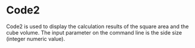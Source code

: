 # Code2
Code2 is used to display the calculation results of the square area and the cube volume. The input parameter on the command line is the side size (integer numeric value).
